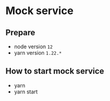 # Mock service

## Prepare 
  - node version `12`
  - yarn version `1.22.*`

## How to start mock service
- yarn 
- yarn start

